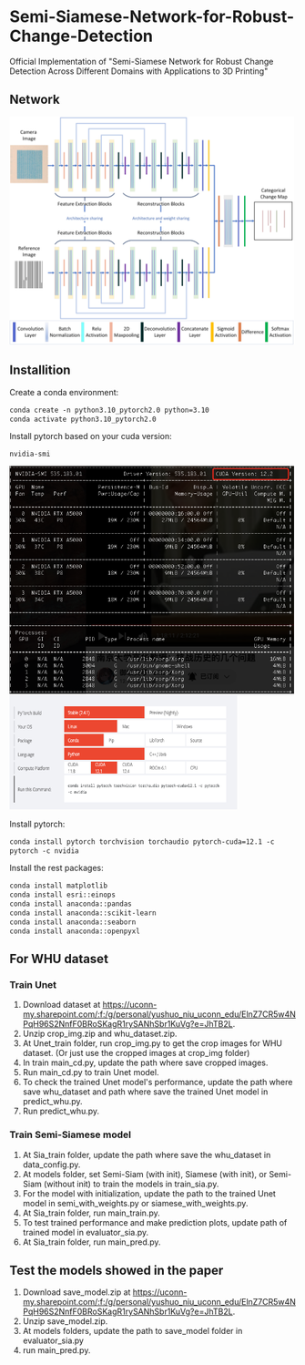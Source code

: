 # Semi-Siamese-Network-for-Robust-Change-Detection
Official Implementation of "Semi-Siamese Network for Robust Change Detection Across Different Domains with Applications to 3D Printing"

## Network
<img src='https://github.com/niuyushuo/Semi-Siamese-Network-for-Robust-Change-Detection/blob/main/images/model_architecture.png' width="500" height="400"> 

## Installition
Create a conda environment:
```
conda create -n python3.10_pytorch2.0 python=3.10
conda activate python3.10_pytorch2.0
```

Install pytorch based on your cuda version:
```
nvidia-smi
```

<img src='https://github.com/niuyushuo/Semi-Siamese-Network-for-Robust-Change-Detection/blob/main/images/smi.png' width="500" height="400">

<img src='https://github.com/niuyushuo/Semi-Siamese-Network-for-Robust-Change-Detection/blob/main/images/pytorch.png' width="400" height="200">

Install pytorch:
```
conda install pytorch torchvision torchaudio pytorch-cuda=12.1 -c pytorch -c nvidia
```
Install the rest packages:
```
conda install matplotlib
conda install esri::einops
conda install anaconda::pandas
conda install anaconda::scikit-learn
conda install anaconda::seaborn
conda install anaconda::openpyxl
```

## For WHU dataset
### Train Unet
1. Download dataset at https://uconn-my.sharepoint.com/:f:/g/personal/yushuo_niu_uconn_edu/ElnZ7CR5w4NPqH96S2NnfF0BRoSKagR1rySANhSbr1KuVg?e=JhTB2L.
2. Unzip crop_img.zip and whu_dataset.zip.
3. At Unet_train folder, run crop_img.py to get the crop images for WHU dataset. (Or just use the cropped images at crop_img folder)
4. In train main_cd.py, update the path where save cropped images.
5. Run main_cd.py to train Unet model.
6. To check the trained Unet model's performance, update the path where save whu_dataset and path where save the trained Unet model in predict_whu.py.
7. Run predict_whu.py.
### Train Semi-Siamese model
1. At Sia_train folder, update the path where save the whu_dataset in data_config.py.
2. At models folder, set Semi-Siam (with init), Siamese (with init), or Semi-Siam (without init) to train the models in train_sia.py.
4. For the model with initialization, update the path to the trained Unet model in semi_with_weights.py or siamese_with_weights.py.
5. At Sia_train folder, run main_train.py.
6. To test trained performance and make prediction plots, update path of trained model in evaluator_sia.py.
7. At Sia_train folder, run main_pred.py.

## Test the models showed in the paper
1. Download save_model.zip at https://uconn-my.sharepoint.com/:f:/g/personal/yushuo_niu_uconn_edu/ElnZ7CR5w4NPqH96S2NnfF0BRoSKagR1rySANhSbr1KuVg?e=JhTB2L.
2. Unzip save_model.zip.
3. At models folders, update the path to save_model folder in evaluator_sia.py
4. run main_pred.py.
